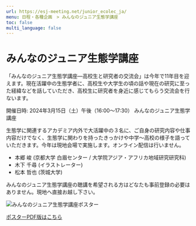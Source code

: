 ```yaml
---
url: https://esj-meeting.net/junior_ecolec_ja/
menu: 日程・各種企画　> みんなのジュニア生態学講座
toc: false
multi_language: false
---
```


# みんなのジュニア生態学講座

「みんなのジュニア生態学講座―高校生と研究者の交流会」は今年で11年目を迎えます。現在活躍中の生態学者に、高校生や大学生の頃の話や現在の研究に至った経緯などを話していただき、高校生に研究者を身近に感じてもらう交流会を行ないます。

開催日時: 2024年3月15日（土）午後（16:00～17:30） みんなのジュニア生態学講座

生態学に関連するアカデミア内外で大活躍中の３名に、ご自身の研究内容や仕事内容だけでなく、生態学に関わりを持ったきっかけや中学～高校の様子を語っていただきます。今年は現地会場で実施します。オンライン配信は行いません。

- 本郷 峻 (京都大学 白眉センター / 大学院アジア・アフリカ地域研究研究科)
- 木下 千尋 (イラストレーター)
- 松本 哲也 (茨城大学)

みんなのジュニア生態学講座の聴講を希望される方はどなたも事前登録の必要はありません。現地へ直接お越し下さい。
<!--こちら登録不要でいいか？あるいはセキュリティ的に問題になるならば、当日受付で登録を行う or OnlineConfで申し込みだけしてもらう必要がある？-->

<!--<img src="../media/image18.jpeg" style="width:5.90556in;height:2.12361in" alt="発表者" />-->

![みんなのジュニア生態学講座ポスター](../media/lecture_for_junior_ecologists.png)

[ポスターPDF版はこちら](lecture_for_junior_ecologists.pdf)
